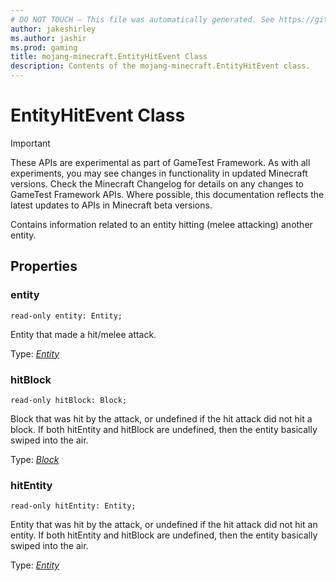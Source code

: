 ```yaml
---
# DO NOT TOUCH — This file was automatically generated. See https://github.com/Mojang/MinecraftScriptingApiDocsGenerator to modify descriptions, examples, etc.
author: jakeshirley
ms.author: jashir
ms.prod: gaming
title: mojang-minecraft.EntityHitEvent Class
description: Contents of the mojang-minecraft.EntityHitEvent class.
---
```

# EntityHitEvent Class
>[!IMPORTANT]
>These APIs are experimental as part of GameTest Framework. As with all experiments, you may see changes in functionality in updated Minecraft versions. Check the Minecraft Changelog for details on any changes to GameTest Framework APIs. Where possible, this documentation reflects the latest updates to APIs in Minecraft beta versions.

Contains information related to an entity hitting (melee attacking) another entity.

## Properties
### **entity**
`read-only entity: Entity;`

Entity that made a hit/melee attack.

Type: [*Entity*](Entity.md)


### **hitBlock**
`read-only hitBlock: Block;`

Block that was hit by the attack, or undefined if the hit attack did not hit a block. If both hitEntity and hitBlock are undefined, then the entity basically swiped into the air.

Type: [*Block*](Block.md)


### **hitEntity**
`read-only hitEntity: Entity;`

Entity that was hit by the attack, or undefined if the hit attack did not hit an entity. If both hitEntity and hitBlock are undefined, then the entity basically swiped into the air.

Type: [*Entity*](Entity.md)


